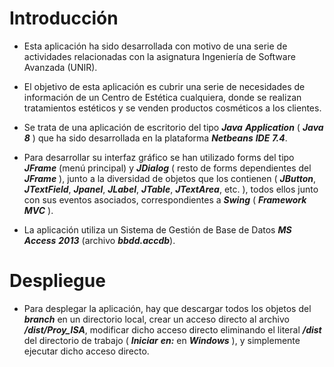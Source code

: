 Introducción
============

* Esta aplicación ha sido desarrollada con motivo de una serie de actividades relacionadas con la asignatura Ingeniería de Software Avanzada (UNIR).

* El objetivo de esta aplicación es cubrir una serie de necesidades de información de un Centro de Estética cualquiera, donde se realizan tratamientos 
  estéticos y se venden productos cosméticos a los clientes.

* Se trata de una aplicación de escritorio del tipo ***Java*** ***Application*** ( ***Java*** ***8*** ) que ha sido desarrollada en la plataforma ***Netbeans*** ***IDE*** ***7.4***.

* Para desarrollar su interfaz gráfico se han utilizado forms del tipo ***JFrame*** (menú principal) y ***JDialog*** ( resto de forms dependientes del ***JFrame*** ), 
  junto a la diversidad de objetos que los contienen ( ***JButton***, ***JTextField***, ***Jpanel***, ***JLabel***, ***JTable***, ***JTextArea***, etc. ), todos ellos junto con sus eventos
  asociados, correspondientes a ***Swing*** ( ***Framework*** ***MVC*** ).    

* La aplicación utiliza un Sistema de Gestión de Base de Datos ***MS*** ***Access*** ***2013*** (archivo ***bbdd.accdb***).


Despliegue
==========

* Para desplegar la aplicación, hay que descargar todos los objetos del ***branch*** en un directorio local, crear un acceso directo al archivo ***/dist/Proy_ISA***, 
  modificar dicho acceso directo eliminando el literal ***/dist*** del directorio de trabajo ( ***Iniciar*** ***en:*** en ***Windows*** ), y simplemente ejecutar dicho acceso
  directo. 


